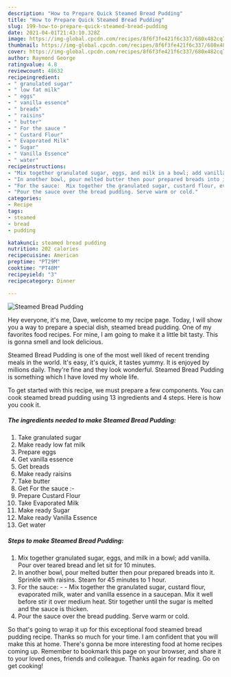 ```yaml
---
description: "How to Prepare Quick Steamed Bread Pudding"
title: "How to Prepare Quick Steamed Bread Pudding"
slug: 199-how-to-prepare-quick-steamed-bread-pudding
date: 2021-04-01T21:43:10.328Z
image: https://img-global.cpcdn.com/recipes/8f6f3fe421f6c337/680x482cq70/steamed-bread-pudding-recipe-main-photo.jpg
thumbnail: https://img-global.cpcdn.com/recipes/8f6f3fe421f6c337/680x482cq70/steamed-bread-pudding-recipe-main-photo.jpg
cover: https://img-global.cpcdn.com/recipes/8f6f3fe421f6c337/680x482cq70/steamed-bread-pudding-recipe-main-photo.jpg
author: Raymond George
ratingvalue: 4.8
reviewcount: 48632
recipeingredient:
- " granulated sugar"
- " low fat milk"
- " eggs"
- " vanilla essence"
- " breads"
- " raisins"
- " butter"
- " For the sauce "
- " Custard Flour"
- " Evaporated Milk"
- " Sugar"
- " Vanilla Essence"
- " water"
recipeinstructions:
- "Mix together granulated sugar, eggs, and milk in a bowl; add vanilla. Pour over teared bread and let sit for 10 minutes."
- "In another bowl, pour melted butter then pour prepared breads into it. Sprinkle with raisins. Steam for 45 minutes to 1 hour."
- "For the sauce:  Mix together the granulated sugar, custard flour, evaporated milk, water and vanilla essence in a saucepan. Mix it well before stir it over medium heat. Stir together until the sugar is melted and the sauce is thicken."
- "Pour the sauce over the bread pudding. Serve warm or cold."
categories:
- Recipe
tags:
- steamed
- bread
- pudding

katakunci: steamed bread pudding 
nutrition: 202 calories
recipecuisine: American
preptime: "PT29M"
cooktime: "PT48M"
recipeyield: "3"
recipecategory: Dinner

---
```



![Steamed Bread Pudding](https://img-global.cpcdn.com/recipes/8f6f3fe421f6c337/680x482cq70/steamed-bread-pudding-recipe-main-photo.jpg)

Hey everyone, it's me, Dave, welcome to my recipe page. Today, I will show you a way to prepare a special dish, steamed bread pudding. One of my favorites food recipes. For mine, I am going to make it a little bit tasty. This is gonna smell and look delicious.



Steamed Bread Pudding is one of the most well liked of recent trending meals in the world. It's easy, it's quick, it tastes yummy. It is enjoyed by millions daily. They're fine and they look wonderful. Steamed Bread Pudding is something which I have loved my whole life.


To get started with this recipe, we must prepare a few components. You can cook steamed bread pudding using 13 ingredients and 4 steps. Here is how you cook it.

<!--inarticleads1-->

##### The ingredients needed to make Steamed Bread Pudding:

1. Take  granulated sugar
1. Make ready  low fat milk
1. Prepare  eggs
1. Get  vanilla essence
1. Get  breads
1. Make ready  raisins
1. Take  butter
1. Get  For the sauce :-
1. Prepare  Custard Flour
1. Take  Evaporated Milk
1. Make ready  Sugar
1. Make ready  Vanilla Essence
1. Get  water




<!--inarticleads2-->

##### Steps to make Steamed Bread Pudding:

1. Mix together granulated sugar, eggs, and milk in a bowl; add vanilla. Pour over teared bread and let sit for 10 minutes.
1. In another bowl, pour melted butter then pour prepared breads into it. Sprinkle with raisins. Steam for 45 minutes to 1 hour.
1. For the sauce: -  - Mix together the granulated sugar, custard flour, evaporated milk, water and vanilla essence in a saucepan. Mix it well before stir it over medium heat. Stir together until the sugar is melted and the sauce is thicken.
1. Pour the sauce over the bread pudding. Serve warm or cold.




So that's going to wrap it up for this exceptional food steamed bread pudding recipe. Thanks so much for your time. I am confident that you will make this at home. There's gonna be more interesting food at home recipes coming up. Remember to bookmark this page on your browser, and share it to your loved ones, friends and colleague. Thanks again for reading. Go on get cooking!
